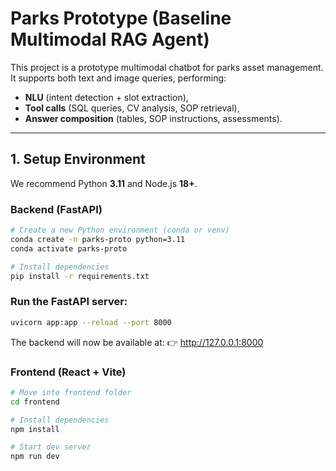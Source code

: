 # Parks Prototype (Baseline Multimodal RAG Agent)

This project is a prototype multimodal chatbot for parks asset management.  
It supports both text and image queries, performing:
- **NLU** (intent detection + slot extraction),
- **Tool calls** (SQL queries, CV analysis, SOP retrieval),
- **Answer composition** (tables, SOP instructions, assessments).

---

## 1. Setup Environment

We recommend Python **3.11** and Node.js **18+**.

### Backend (FastAPI)
```bash
# Create a new Python environment (conda or venv)
conda create -n parks-proto python=3.11
conda activate parks-proto

# Install dependencies
pip install -r requirements.txt
```

### Run the FastAPI server:
```bash
uvicorn app:app --reload --port 8000
```
The backend will now be available at:
👉 http://127.0.0.1:8000

### Frontend (React + Vite)
```bash
# Move into frontend folder
cd frontend

# Install dependencies
npm install

# Start dev server
npm run dev
```